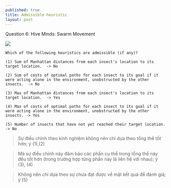 ```yaml
---
published: true
title: Admissible heuristic
layout: post
---
```

Question 6: Hive Minds: Swarm Movement

<img src="https://d37djvu3ytnwxt.cloudfront.net/assets/courseware/v1/137f2d4c71360b5c3d153666fdbe2574/c4x/BerkeleyX/CS188x_1/asset/hw1_maze_multi.png" />

```
Which of the following heuristics are admissible (if any)?

(1) Sum of Manhattan distances from each insect's location to its target location.  -> No

(2) Sum of costs of optimal paths for each insect to its goal if it were acting alone in the environment, unobstructed by the other insects.  -> No

(3) Max of Manhattan distances from each insect's location to its target location.  -> Yes

(4) Max of costs of optimal paths for each insect to its goal if it were acting alone in the environment, unobstructed by the other insects. -> Yes

(5) Number of insects that have not yet reached their target location. -> No
```


> Sự điều chỉnh theo kinh nghiệm không nên chỉ dựa theo tổng thể tốt hơn; ý (1),(2)

> Mà sự điều chỉnh này đảm bảo các phần cụ thể trong tổng thể này đều tốt hơn (trong trường hợp từng phần này là liên hệ với nhau); ý (3), (4)

> Không nên chỉ dựa theo sự chưa đạt được về mặt kết quả để đánh giá; ý (5) 